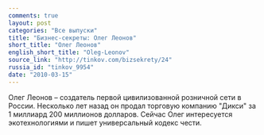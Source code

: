 ```yaml
---
comments: true
layout: post
categories: "Все выпуски"
title: "Бизнес-секреты: Олег Леонов"
short_title: "Олег Леонов"
english_short_title: "Oleg-Leonov"
source_link: "http://tinkov.com/bizsekrety/24"
russia_id: "tinkov_9954"
date: "2010-03-15"
---
```

Олег Леонов – создатель первой цивилизованной розничной сети в России. Несколько лет назад он продал торговую компанию "Дикси" за 1 миллиард 200 миллионов долларов. Сейчас Олег интересуется экотехнологиями и пишет универсальный кодекс чести.
